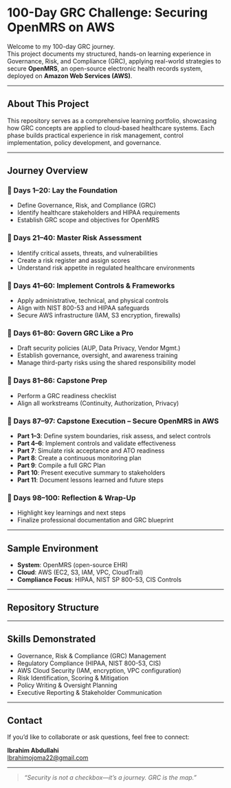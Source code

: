 #  100-Day GRC Challenge: Securing OpenMRS on AWS

Welcome to my 100-day GRC journey.   
This project documents my structured, hands-on learning experience in Governance, Risk, and Compliance (GRC), applying real-world strategies to secure **OpenMRS**, an open-source electronic health records system, deployed on **Amazon Web Services (AWS)**.

---

##  About This Project

This repository serves as a comprehensive learning portfolio, showcasing how GRC concepts are applied to cloud-based healthcare systems. Each phase builds practical experience in risk management, control implementation, policy development, and governance.

---

##  Journey Overview

### 🔹 Days 1–20: Lay the Foundation
- Define Governance, Risk, and Compliance (GRC)
- Identify healthcare stakeholders and HIPAA requirements
- Establish GRC scope and objectives for OpenMRS

### 🔹 Days 21–40: Master Risk Assessment
- Identify critical assets, threats, and vulnerabilities
- Create a risk register and assign scores
- Understand risk appetite in regulated healthcare environments

### 🔹 Days 41–60: Implement Controls & Frameworks
- Apply administrative, technical, and physical controls
- Align with NIST 800-53 and HIPAA safeguards
- Secure AWS infrastructure (IAM, S3 encryption, firewalls)

### 🔹 Days 61–80: Govern GRC Like a Pro
- Draft security policies (AUP, Data Privacy, Vendor Mgmt.)
- Establish governance, oversight, and awareness training
- Manage third-party risks using the shared responsibility model

### 🔹 Days 81–86: Capstone Prep
- Perform a GRC readiness checklist
- Align all workstreams (Continuity, Authorization, Privacy)

### 🔹 Days 87–97: Capstone Execution – Secure OpenMRS in AWS
- **Part 1–3**: Define system boundaries, risk assess, and select controls  
- **Part 4–6**: Implement controls and validate effectiveness  
- **Part 7**: Simulate risk acceptance and ATO readiness  
- **Part 8**: Create a continuous monitoring plan  
- **Part 9**: Compile a full GRC Plan  
- **Part 10**: Present executive summary to stakeholders  
- **Part 11**: Document lessons learned and future steps

### 🔹 Days 98–100: Reflection & Wrap-Up
- Highlight key learnings and next steps
- Finalize professional documentation and GRC blueprint

---

##  Sample Environment

- **System**: OpenMRS (open-source EHR)
- **Cloud**: AWS (EC2, S3, IAM, VPC, CloudTrail)
- **Compliance Focus**: HIPAA, NIST SP 800-53, CIS Controls

---

##  Repository Structure


---

##  Skills Demonstrated

- Governance, Risk & Compliance (GRC) Management  
- Regulatory Compliance (HIPAA, NIST 800-53, CIS)  
- AWS Cloud Security (IAM, encryption, VPC configuration)  
- Risk Identification, Scoring & Mitigation  
- Policy Writing & Oversight Planning  
- Executive Reporting & Stakeholder Communication  

---

##  Contact

If you’d like to collaborate or ask questions, feel free to connect:

**Ibrahim Abdullahi**  
Ibrahimojoma22@gmail.com  


---

> *“Security is not a checkbox—it’s a journey. GRC is the map.”*

